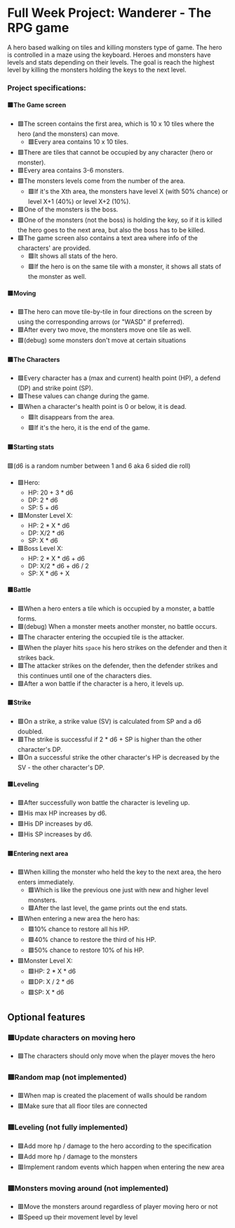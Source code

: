 # Full Week Project: Wanderer - The RPG game

A hero based walking on tiles and killing monsters type of game. The hero
is controlled in a maze using the keyboard. Heroes and monsters have levels and
stats depending on their levels. The goal is reach the highest level by killing
the monsters holding the keys to the next level.

### Project specifications:

#### 🟩The Game screen

- 🟩The screen contains the first area, which is 10 x 10 tiles where the hero (and
  the monsters) can move.
  - 🟩Every area contains 10 x 10 tiles.
- 🟩There are tiles that cannot be occupied by any character (hero or monster).
- 🟩Every area contains 3-6 monsters.
- 🟩The monsters levels come from the number of the area.
  - 🟩If it's the Xth area, the monsters have level X (with 50% chance) or level
    X+1 (40%) or level X+2 (10%).
- 🟩One of the monsters is the boss.
- 🟩One of the monsters (not the boss) is holding the key, so if it is killed the
  hero goes to the next area, but also the boss has to be killed.
- 🟩The game screen also contains a text area where info of the characters' are
  provided.
  - 🟩It shows all stats of the hero.
  - 🟩If the hero is on the same tile with a monster, it shows all stats of the
    monster as well.

#### 🟩Moving

- 🟩The hero can move tile-by-tile in four directions on the screen by using the
  corresponding arrows (or "WASD" if preferred).
- 🟩After every two move, the monsters move one tile as well.
- 🟩(debug) some monsters don't move at certain situations

#### 🟩The Characters

- 🟩Every character has a (max and current) health point (HP), a defend (DP) and
  strike point (SP).
- 🟩These values can change during the game.
- 🟩When a character's health point is 0 or below, it is dead.
  - 🟩It disappears from the area.
  - 🟩If it's the hero, it is the end of the game.

#### 🟩Starting stats

🟩(d6 is a random number between 1 and 6 aka 6 sided die roll)

- 🟩Hero:
  - HP: 20 + 3 \* d6
  - DP: 2 \* d6
  - SP: 5 + d6
- 🟩Monster Level X:
  - HP: 2 \* X \* d6
  - DP: X/2 \* d6
  - SP: X \* d6
- 🟩Boss Level X:
  - HP: 2 \* X \* d6 + d6
  - DP: X/2 \* d6 + d6 / 2
  - SP: X \* d6 + X

#### 🟩Battle

- 🟩When a hero enters a tile which is occupied by a monster, a battle forms.
- 🟩(debug) When a monster meets another monster, no battle occurs.
- 🟩The character entering the occupied tile is the attacker.
- 🟩When the player hits `space` his hero strikes on the defender and then it
  strikes back.
- 🟩The attacker strikes on the defender, then the defender strikes and this
  continues until one of the characters dies.
- 🟩After a won battle if the character is a hero, it levels up.

#### 🟩Strike

- 🟩On a strike, a strike value (SV) is calculated from SP and a d6 doubled.
- 🟩The strike is successful if 2 \* d6 + SP is higher than the other character's
  DP.
- 🟩On a successful strike the other character's HP is decreased by the SV - the
  other character's DP.

#### 🟩Leveling

- 🟩After successfully won battle the character is leveling up.
- 🟩His max HP increases by d6.
- 🟩His DP increases by d6.
- 🟩His SP increases by d6.

#### 🟩Entering next area

- 🟩When killing the monster who held the key to the next area, the hero enters
  immediately.
  - 🟩Which is like the previous one just with new and higher level monsters.
  - 🟩After the last level, the game prints out the end stats.
- 🟩When entering a new area the hero has:
  - 🟩10% chance to restore all his HP.
  - 🟩40% chance to restore the third of his HP.
  - 🟩50% chance to restore 10% of his HP.
- 🟩Monster Level X:
  - 🟩HP: 2 \* X \* d6
  - 🟩DP: X / 2 \* d6
  - 🟩SP: X \* d6

## Optional features

### 🟩Update characters on moving hero

- 🟩The characters should only move when the player moves the hero

### 🟥Random map (not implemented)

- 🟥When map is created the placement of walls should be random
- 🟥Make sure that all floor tiles are connected

### 🟥Leveling (not fully implemented)

- 🟩Add more hp / damage to the hero according to the specification
- 🟩Add more hp / damage to the monsters
- 🟥Implement random events which happen when entering the new area

### 🟥Monsters moving around (not implemented)

- 🟥Move the monsters around regardless of player moving hero or not
- 🟥Speed up their movement level by level
